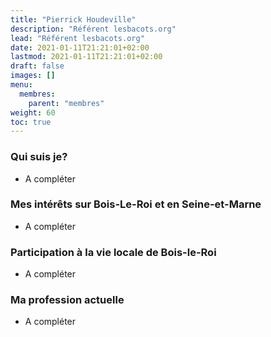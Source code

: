 ```yaml
---
title: "Pierrick Houdeville"
description: "Référent lesbacots.org"
lead: "Référent lesbacots.org"
date: 2021-01-11T21:21:01+02:00
lastmod: 2021-01-11T21:21:01+02:00
draft: false
images: []
menu:
  membres:
    parent: "membres"
weight: 60
toc: true
---
```


### Qui suis je?

- A compléter

### Mes intérêts sur Bois-Le-Roi et en Seine-et-Marne

- A compléter

### Participation à la vie locale de Bois-le-Roi

- A compléter

### Ma profession actuelle

- A compléter
